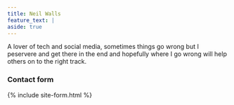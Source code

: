 ```yaml
---
title: Neil Walls
feature_text: |
aside: true
---
```




A lover of tech and social media, sometimes things go wrong but I peservere and get there in the end and hopefully where I go wrong will help others on to the right track.




### Contact form

{% include site-form.html %}





